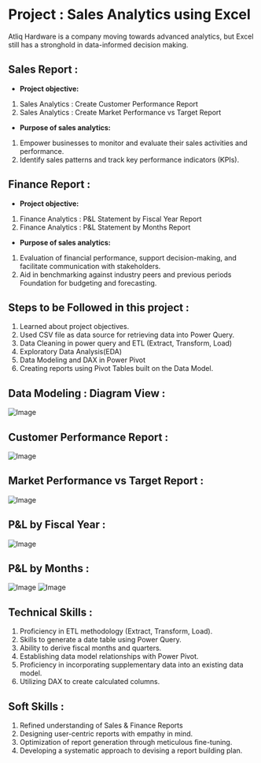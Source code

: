 # Project : Sales Analytics using Excel
 <u></u> 
Atliq Hardware is a company moving towards advanced analytics, but Excel still has a stronghold in data-informed decision making.

## Sales Report :
<u></u>
- **Project objective:** 
1. Sales Analytics : Create Customer Performance Report
2. Sales Analytics : Create Market Performance vs Target Report
- **Purpose of sales analytics:**
1. Empower businesses to monitor and evaluate their sales activities and performance.
2. Identify sales patterns and track key performance indicators (KPIs).

## Finance Report :   
<u></u>
- **Project objective:** 
1. Finance Analytics : P&L Statement by Fiscal Year Report
2. Finance Analytics : P&L Statement by Months Report
- **Purpose of sales analytics:**
1. Evaluation of financial performance, support decision-making, and facilitate communication with stakeholders.
2. Aid in benchmarking against industry peers and previous periods Foundation for budgeting and forecasting.
## Steps to be Followed in this project :
<u></u>
1. Learned about project objectives.
3. Used CSV file as data source for retrieving data into Power Query.
4. Data Cleaning in power query and ETL (Extract, Transform, Load)
5. Exploratory Data Analysis(EDA)
6. Data Modeling and DAX in Power Pivot
7. Creating reports using Pivot Tables built on the Data Model.


## Data Modeling : Diagram View :
![Image](https://github.com/user-attachments/assets/b984cbcd-41d2-4ae0-b339-1c408103d15e)


## Customer Performance Report :
![Image](https://github.com/user-attachments/assets/c16fe473-93f5-41ca-b9e0-b2a810c6dbb7)


## Market Performance vs Target Report :
![Image](https://github.com/user-attachments/assets/cbd78b8b-9758-4b5a-a94f-8fd6bf7e70be)


## P&L by Fiscal Year :
![Image](https://github.com/user-attachments/assets/c9800177-aa6c-43df-99c1-352b6b62f1d5)


## P&L by Months :
![Image](https://github.com/user-attachments/assets/72864b67-5909-432c-aac6-c6349d7cd9c9)
![Image](https://github.com/user-attachments/assets/dc28149a-72e4-415b-9a18-1e3aa7fd5cb4)

## Technical Skills :
 1. Proficiency in ETL methodology (Extract, Transform, Load).
 2. Skills to generate a date table using Power Query.
 3. Ability to derive fiscal months and quarters.
 4. Establishing data model relationships with Power Pivot.
 5. Proficiency in incorporating supplementary data into an existing data model.
 6. Utilizing DAX to create calculated columns.

## Soft Skills :
 1. Refined understanding of Sales & Finance Reports
 2. Designing user-centric reports with empathy in mind.
 3. Optimization of report generation through meticulous fine-tuning.
 4. Developing a systematic approach to devising a report building plan.
